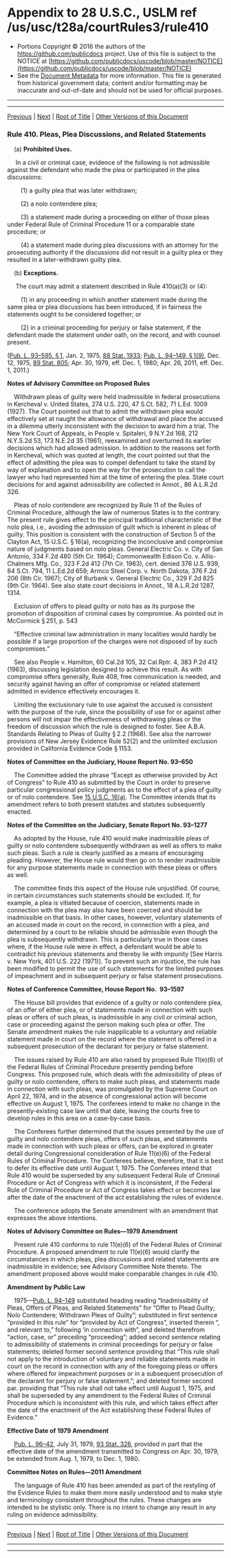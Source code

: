 ---
---

# Appendix to 28 U.S.C., USLM ref /us/usc/t28a/courtRules3/rule410

* Portions Copyright © 2016 the authors of the https://github.com/publicdocs project.
  Use of this file is subject to the NOTICE at [https://github.com/publicdocs/uscode/blob/master/NOTICE](https://github.com/publicdocs/uscode/blob/master/NOTICE)
* See the [Document Metadata](././../../../..//README.md) for more information.
  This file is generated from historical government data; content and/or formatting may be inaccurate and out-of-date and should not be used for official purposes.

----------
----------

[Previous](./../../../..//us/usc/t28a/courtRules3/m__us_usc_t28a_courtRules3_rule409.md) | [Next](./../../../..//us/usc/t28a/courtRules3/m__us_usc_t28a_courtRules3_rule411.md) | [Root of Title](./../../../../) | [Other Versions of this Document](https://publicdocs.github.io/go/links?ns=uslm&ref=%2Fus%2Fusc%2Ft28a%2FcourtRules3%2Frule410)

### Rule 410. Pleas, Plea Discussions, and Related Statements

    (a) __Prohibited Uses.__ 

     In a civil or criminal case, evidence of the following is not admissible against the defendant who made the plea or participated in the plea discussions:

        (1) a guilty plea that was later withdrawn;

        (2) a nolo contendere plea;

        (3) a statement made during a proceeding on either of those pleas under Federal Rule of Criminal Procedure 11 or a comparable state procedure; or

        (4) a statement made during plea discussions with an attorney for the prosecuting authority if the discussions did not result in a guilty plea or they resulted in a later-withdrawn guilty plea.

    (b) __Exceptions.__ 

     The court may admit a statement described in Rule 410(a)(3) or (4):

        (1) in any proceeding in which another statement made during the same plea or plea discussions has been introduced, if in fairness the statements ought to be considered together; or

        (2) in a criminal proceeding for perjury or false statement, if the defendant made the statement under oath, on the record, and with counsel present.

([Pub. L. 93–595, § 1][/us/pl/93/595/s1], Jan. 2, 1975, [88 Stat. 1933][/us/stat/88/1933]; [Pub. L. 94–149, § 1(9)][/us/pl/94/149/s1/9], Dec. 12, 1975, [89 Stat. 805][/us/stat/89/805]; Apr. 30, 1979, eff. Dec. 1, 1980; Apr. 26, 2011, eff. Dec. 1, 2011.)

 __Notes of Advisory Committee on Proposed Rules__ 

    Withdrawn pleas of guilty were held inadmissible in federal prosecutions in Kercheval v. United States, 274 U.S. 220, 47 S.Ct. 582, 71 L.Ed. 1009 (1927). The Court pointed out that to admit the withdrawn plea would effectively set at naught the allowance of withdrawal and place the accused in a dilemma utterly inconsistent with the decision to award him a trial. The New York Court of Appeals, in People v. Spitaleri, 9 N.Y.2d 168, 212 N.Y.S.2d 53, 173 N.E.2d 35 (1961), reexamined and overturned its earlier decisions which had allowed admission. In addition to the reasons set forth in Kercheval, which was quoted at length, the court pointed out that the effect of admitting the plea was to compel defendant to take the stand by way of explanation and to open the way for the prosecution to call the lawyer who had represented him at the time of entering the plea. State court decisions for and against admissibility are collected in Annot., 86 A.L.R.2d 326.

    Pleas of nolo contendere are recognized by Rule 11 of the Rules of Criminal Procedure, although the law of numerous States is to the contrary. The present rule gives effect to the principal traditional characteristic of the nolo plea, i.e., avoiding the admission of guilt which is inherent in pleas of guilty. This position is consistent with the construction of Section 5 of the Clayton Act, 15 U.S.C. § 16(a), recognizing the inconclusive and compromise nature of judgments based on nolo pleas. General Electric Co. v. City of San Antonio, 334 F.2d 480 (5th Cir. 1964); Commonwealth Edison Co. v. Allis-Chalmers Mfg. Co., 323 F.2d 412 (7th Cir. 1963), cert. denied 376 U.S. 939, 84 S.Ct. 794, 11 L.Ed.2d 659; Armco Steel Corp. v. North Dakota, 376 F.2d 206 (8th Cir. 1967); City of Burbank v. General Electric Co., 329 F.2d 825 (9th Cir. 1964). See also state court decisions in Annot., 18 A.L.R.2d 1287, 1314.

    Exclusion of offers to plead guilty or nolo has as its purpose the promotion of disposition of criminal cases by compromise. As pointed out in McCormick § 251, p. 543

    “Effective criminal law administration in many localities would hardly be possible if a large proportion of the charges were not disposed of by such compromises.”

    See also People v. Hamilton, 60 Cal.2d 105, 32 Cal.Rptr. 4, 383 P.2d 412 (1963), discussing legislation designed to achieve this result. As with compromise offers generally, Rule 408, free communication is needed, and security against having an offer of compromise or related statement admitted in evidence effectively encourages it.

    Limiting the exclusionary rule to use against the accused is consistent with the purpose of the rule, since the possibility of use for or against other persons will not impair the effectiveness of withdrawing pleas or the freedom of discussion which the rule is designed to foster. See A.B.A. Standards Relating to Pleas of Guilty § 2.2 (1968). See also the narrower provisions of New Jersey Evidence Rule 52(2) and the unlimited exclusion provided in California Evidence Code § 1153.

 __Notes of Committee on the Judiciary, House Report No. 93–650__ 

    The Committee added the phrase “Except as otherwise provided by Act of Congress” to Rule 410 as submitted by the Court in order to preserve particular congressional policy judgments as to the effect of a plea of guilty or of nolo contendere. See [15 U.S.C. 16(a)][/us/usc/t15/s16/a]. The Committee intends that its amendment refers to both present statutes and statutes subsequently enacted.

 __Notes of the Committee on the Judiciary, Senate Report No. 93–1277__ 

    As adopted by the House, rule 410 would make inadmissible pleas of guilty or nolo contendere subsequently withdrawn as well as offers to make such pleas. Such a rule is clearly justified as a means of encouraging pleading. However, the House rule would then go on to render inadmissible for any purpose statements made in connection with these pleas or offers as well.

    The committee finds this aspect of the House rule unjustified. Of course, in certain circumstances such statements should be excluded. If, for example, a plea is vitiated because of coercion, statements made in connection with the plea may also have been coerced and should be inadmissible on that basis. In other cases, however, voluntary statements of an accused made in court on the record, in connection with a plea, and determined by a court to be reliable should be admissible even though the plea is subsequently withdrawn. This is particularly true in those cases where, if the House rule were in effect, a defendant would be able to contradict his previous statements and thereby lie with impunity \[See Harris v. New York, 401 U.S. 222 (1971)\]. To prevent such an injustice, the rule has been modified to permit the use of such statements for the limited purposes of impeachment and in subsequent perjury or false statement prosecutions.

 __Notes of Conference Committee, House Report No. 93–1597__ 

    The House bill provides that evidence of a guilty or nolo contendere plea, of an offer of either plea, or of statements made in connection with such pleas or offers of such pleas, is inadmissible in any civil or criminal action, case or proceeding against the person making such plea or offer. The Senate amendment makes the rule inapplicable to a voluntary and reliable statement made in court on the record where the statement is offered in a subsequent prosecution of the declarant for perjury or false statement.

    The issues raised by Rule 410 are also raised by proposed Rule 11(e)(6) of the Federal Rules of Criminal Procedure presently pending before Congress. This proposed rule, which deals with the admissibility of pleas of guilty or nolo contendere, offers to make such pleas, and statements made in connection with such pleas, was promulgated by the Supreme Court on April 22, 1974, and in the absence of congressional action will become effective on August 1, 1975. The conferees intend to make no change in the presently-existing case law until that date, leaving the courts free to develop rules in this area on a case-by-case basis.

    The Conferees further determined that the issues presented by the use of guilty and nolo contendere pleas, offers of such pleas, and statements made in connection with such pleas or offers, can be explored in greater detail during Congressional consideration of Rule 11(e)(6) of the Federal Rules of Criminal Procedure. The Conferees believe, therefore, that it is best to defer its effective date until August 1, 1975. The Conferees intend that Rule 410 would be superseded by any subsequent Federal Rule of Criminal Procedure or Act of Congress with which it is inconsistent, if the Federal Rule of Criminal Procedure or Act of Congress takes effect or becomes law after the date of the enactment of the act establishing the rules of evidence.

    The conference adopts the Senate amendment with an amendment that expresses the above intentions.

 __Notes of Advisory Committee on Rules—1979 Amendment__ 

    Present rule 410 conforms to rule 11(e)(6) of the Federal Rules of Criminal Procedure. A proposed amendment to rule 11(e)(6) would clarify the circumstances in which pleas, plea discussions and related statements are inadmissible in evidence; see Advisory Committee Note thereto. The amendment proposed above would make comparable changes in rule 410.

 __Amendment by Public Law__ 

    1975—[Pub. L. 94–149][/us/pl/94/149] substituted heading reading “Inadmissibility of Pleas, Offers of Pleas, and Related Statements” for “Offer to Plead Guilty; Nolo Contendere; Withdrawn Pleas of Guilty”; substituted in first sentence “provided in this rule” for “provided by Act of Congress”, inserted therein “, and relevant to,” following ‘in connection with”, and deleted therefrom “action, case, or” preceding “proceeding”; added second sentence relating to admissibility of statements in criminal proceedings for perjury or false statements; deleted former second sentence providing that “This rule shall not apply to the introduction of voluntary and reliable statements made in court on the record in connection with any of the foregoing pleas or offers where offered for impeachment purposes or in a subsequent prosecution of the declarant for perjury or false statement.”; and deleted former second par. providing that “This rule shall not take effect until August 1, 1975, and shall be superseded by any amendment to the Federal Rules of Criminal Procedure which is inconsistent with this rule, and which takes effect after the date of the enactment of the Act establishing these Federal Rules of Evidence.”

 __Effective Date of 1979 Amendment__ 

    [Pub. L. 96–42][/us/pl/96/42], July 31, 1979, [93 Stat. 326][/us/stat/93/326], provided in part that the effective date of the amendment transmitted to Congress on Apr. 30, 1979, be extended from Aug. 1, 1979, to Dec. 1, 1980.

 __Committee Notes on Rules—2011 Amendment__ 

    The language of Rule 410 has been amended as part of the restyling of the Evidence Rules to make them more easily understood and to make style and terminology consistent throughout the rules. These changes are intended to be stylistic only. There is no intent to change any result in any ruling on evidence admissibility.

----------

[Previous](./../../../..//us/usc/t28a/courtRules3/m__us_usc_t28a_courtRules3_rule409.md) | [Next](./../../../..//us/usc/t28a/courtRules3/m__us_usc_t28a_courtRules3_rule411.md) | [Root of Title](./../../../../) | [Other Versions of this Document](https://publicdocs.github.io/go/links?ns=uslm&ref=%2Fus%2Fusc%2Ft28a%2FcourtRules3%2Frule410)

----------
----------

[/us/pl/93/595/s1]: https://publicdocs.github.io/go/links?ns=uslm&ref=%2Fus%2Fpl%2F93%2F595%2Fs1
[/us/stat/88/1933]: https://publicdocs.github.io/go/links?ns=uslm&ref=%2Fus%2Fstat%2F88%2F1933
[/us/pl/94/149/s1/9]: https://publicdocs.github.io/go/links?ns=uslm&ref=%2Fus%2Fpl%2F94%2F149%2Fs1%2F9
[/us/stat/89/805]: https://publicdocs.github.io/go/links?ns=uslm&ref=%2Fus%2Fstat%2F89%2F805
[/us/usc/t15/s16/a]: https://publicdocs.github.io/go/links?ns=uslm&ref=%2Fus%2Fusc%2Ft15%2Fs16%2Fa
[/us/pl/94/149]: https://publicdocs.github.io/go/links?ns=uslm&ref=%2Fus%2Fpl%2F94%2F149
[/us/pl/96/42]: https://publicdocs.github.io/go/links?ns=uslm&ref=%2Fus%2Fpl%2F96%2F42
[/us/stat/93/326]: https://publicdocs.github.io/go/links?ns=uslm&ref=%2Fus%2Fstat%2F93%2F326


